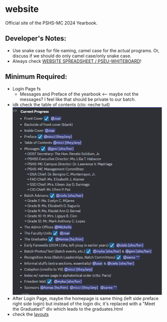 # website
Official site of the PSHS-MC 2024 Yearbook.

## Developer's Notes:
- Use snake case for file naming, camel case for the actual programs. Or, discuss if we should do only camel case/only snake case.
- Always check [WEBSITE SPREADSHEET / PSEU-WHITEBOARD](<https://docs.google.com/spreadsheets/d/15CqxZokV28Gtr6xROZcEN1DDmZWcwRz04KROE5VyMsQ/edit?usp=sharing>)!

## Minimum Required:
- Login Page fs
  - Messages and Preface of the yearbook  <-- maybe not the messages? I feel like that should be private to our batch.
- idk check the table of contents (cto: neche tud)
![Layout unit's content](./readme%20files/layout_units_progress.png)
- After Login Page, maybe the homepage is same thing (left side preface right side login) but instead of the login div, it's replaced with a "Meet the Graduates!" div which leads to the graduates.html
- check the [layouts](https://www.canva.com/design/DAFvnqW2RhA/zQkwD2JO3tRthdFrfztB1w/edit)